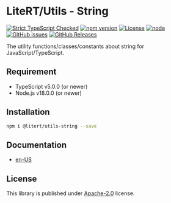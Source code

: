 # LiteRT/Utils - String

[![Strict TypeScript Checked](https://badgen.net/badge/TS/Strict "Strict TypeScript Checked")](https://www.typescriptlang.org)
[![npm version](https://img.shields.io/npm/v/@litert/utils-string.svg?colorB=brightgreen)](https://www.npmjs.com/package/@litert/utils-string "Stable Version")
[![License](https://img.shields.io/npm/l/@litert/utils-string.svg?maxAge=2592000?style=plastic)](https://github.com/litert/utils/blob/master/LICENSE)
[![node](https://img.shields.io/node/v/@litert/utils-string.svg?colorB=brightgreen)](https://nodejs.org/dist/latest-v8.x/)
[![GitHub issues](https://img.shields.io/github/issues/litert/utils.js.svg)](https://github.com/litert/utils.js/issues)
[![GitHub Releases](https://img.shields.io/github/release/litert/utils.js.svg)](https://github.com/litert/utils.js/releases "Stable Release")

The utility functions/classes/constants about string for JavaScript/TypeScript.

## Requirement

- TypeScript v5.0.0 (or newer)
- Node.js v18.0.0 (or newer)

## Installation

```sh
npm i @litert/utils-string --save
```

## Documentation

- [en-US](https://litert.org/projects/utils.js/api-docs/string/)

## License

This library is published under [Apache-2.0](https://github.com/litert/utils.js/blob/master/LICENSE) license.
